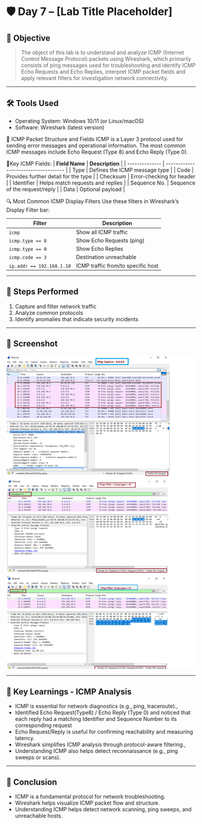 # 🛡️ Day 7 – [Lab Title Placeholder]

## 📌 Objective
> The object of this lab is to understand and analyze ICMP (Internet Control Message Protocol) packets using Wireshark, which primarily consists of ping messages used for troubleshooting and identify ICMP Echo Requests and Echo Replies, interpret ICMP packet fields and apply relevant filters for investigation network connectivity. 

---

## 🛠️ Tools Used
- Operating System: Windows 10/11 (or Linux/macOS)
- Software: Wireshark (latest version)


📘 ICMP Packet Structure and Fields
ICMP is a Layer 3 protocol used for sending error messages and operational information. The most common ICMP messages include Echo Request (Type 8) and Echo Reply (Type 0).

📘Key ICMP Fields:
| **Field Name** | **Description**                      |
| -------------- | ------------------------------------ |
| Type           | Defines the ICMP message type        |
| Code           | Provides further detail for the type |
| Checksum       | Error-checking for header            |
| Identifier     | Helps match requests and replies     |
| Sequence No.   | Sequence of the request/reply        |
| Data           | Optional payload                     |


🔍 Most Common ICMP Display Filters
Use these filters in Wireshark’s Display Filter bar:

| **Filter**                | **Description**                    |
| ------------------------- | ---------------------------------- |
| `icmp`                    | Show all ICMP traffic              |
| `icmp.type == 8`          | Show Echo Requests (ping)          |
| `icmp.type == 0`          | Show Echo Replies                  |
| `icmp.code == 3`          | Destination unreachable            |
| `ip.addr == 192.168.1.10` | ICMP traffic from/to specific host |


---

## 🧪 Steps Performed
1. Capture and filter network traffic
2. Analyze common protocols
3. Identify anomalies that indicate security incidents

---

## 📸 Screenshot
<p align="center">
  <img src="../../Screenshots/Day07-Wireshark-ICMP_Filter-ICMP-Types.png" alt="Screenshot Placeholder" width="600">
</p>

---

## 🧠 Key Learnings - ICMP Analysis
- ICMP is essential for network diagnostics (e.g., ping, traceroute).,
- Identified Echo Request(Type8) / Echo Reply (Type 0) and noticed that each reply had a matching Identifier and Sequence Number to its corresponding request
- Echo Request/Reply is useful for confirming reachability and measuring latency.
- Wireshark simplifies ICMP analysis through protocol-aware filtering.,
- Understanding ICMP also helps detect reconnaissance (e.g., ping sweeps or scans).

---

## 🎯 Conclusion
-	ICMP is a fundamental protocol for network troubleshooting.
-	Wireshark helps visualize ICMP packet flow and structure.
-	Understanding ICMP helps detect network scanning, ping sweeps, and unreachable hosts.

